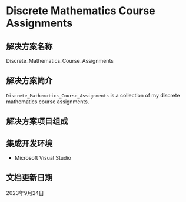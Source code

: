 # Discrete Mathematics Course Assignments

## 解决方案名称

Discrete_Mathematics_Course_Assignments

## 解决方案简介

`Discrete_Mathematics_Course_Assignments` is a collection of my discrete mathematics course assignments.

## 解决方案项目组成

## 集成开发环境

* Microsoft Visual Studio

## 文档更新日期

2023年9月24日